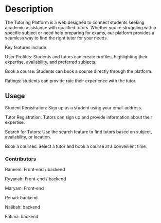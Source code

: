# Description
The Tutoring Platform is a web  designed to connect students seeking academic assistance with qualified tutors. Whether you’re struggling with a specific subject or need help preparing for exams, our platform provides a seamless way to find the right tutor for your needs.

Key features include:

User Profiles: Students and tutors can create profiles, highlighting their expertise, availability, and preferred subjects.


Book a course: Students can book a course directly through the platform.

Ratings: students can provide rate their experience with the tutor.

## Usage
Student Registration:
Sign up as a student using your email address.

Tutor Registration:
Tutors can sign up and provide information about their expertise.


Search for Tutors:
Use the search feature to find tutors based on subject, availability, or location.

Book a courses:
Select a tutor and book a course at a convenient time.

### Contributors
Raneem: Front-end / backend

Ryyanah: Front-end / backend

Maryam: Front-end

Renad: backend

Najibah: backend

Fatima: backend


